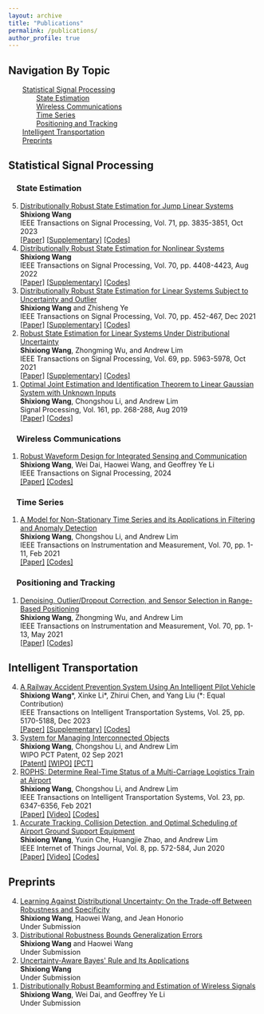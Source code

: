 ```yaml
---
layout: archive
title: "Publications"
permalink: /publications/
author_profile: true
---
```


<html>
<body>
<h2>Navigation By Topic</h2>
    &emsp;&emsp;<a href="#ssp">Statistical Signal Processing</a><br>
    &emsp;&emsp;&emsp;&emsp;<a href="#se">State Estimation</a><br>
    &emsp;&emsp;&emsp;&emsp;<a href="#wc">Wireless Communications</a><br>
    &emsp;&emsp;&emsp;&emsp;<a href="#ts">Time Series</a><br>
    &emsp;&emsp;&emsp;&emsp;<a href="#pt">Positioning and Tracking</a><br>
    &emsp;&emsp;<a href="#it">Intelligent Transportation</a><br>
    &emsp;&emsp;<a href="#pp">Preprints</a>
<h2 id="ssp">Statistical Signal Processing</h2>
    <h3 id="se">&emsp;State Estimation</h3>
        <ol reversed>		<!-- u: unordered, l: list-->
            <li>
                <a href="https://ieeexplore.ieee.org/document/10281374">Distributionally Robust State Estimation for Jump Linear Systems</a>
                <br>
                <b>Shixiong Wang</b>
                <br>
                IEEE Transactions on Signal Processing, Vol. 71, pp. 3835-3851, Oct 2023
                <br>
                <a href="../files/publications/2023/[Wang 2023 TSP] Distributionally Robust State Estimation - Jump.pdf">[Paper]</a>
                <a href="../files/publications/2023/[Wang 2023 TSP] [Suppl] Distributionally Robust State Estimation - Jump.pdf">[Supplementary]</a>
                <a href="https://github.com/Spratm-Asleaf/DRSE-Jump">[Codes]</a>
            </li> 
            <li>
                <a href="https://ieeexplore.ieee.org/document/9872130">Distributionally Robust State Estimation for Nonlinear Systems</a>
                <br>
                <b>Shixiong Wang</b>
                <br>
                IEEE Transactions on Signal Processing, Vol. 70, pp. 4408-4423, Aug 2022
                <br>
                <a href="../files/publications/2022/[Wang 2022 TSP] Distributionally Robust State Estimation - Nonlinear.pdf">[Paper]</a>
                <a href="../files/publications/2022/[Wang 2022 TSP] [Suppl] Distributionally Robust State Estimation - Nonlinear.pdf">[Supplementary]</a>
                <a href="https://github.com/Spratm-Asleaf/DRSE-Nonlinear">[Codes]</a>
            </li> 
            <li>
                <a href="https://ieeexplore.ieee.org/document/9656678">Distributionally Robust State Estimation for Linear Systems Subject to Uncertainty and Outlier</a>
                <br>
                <b>Shixiong Wang</b> and Zhisheng Ye
                <br>
                IEEE Transactions on Signal Processing, Vol. 70, pp. 452-467, Dec 2021
                <br>
                <a href="../files/publications/2022/[Wang 2022 TSP] Distributionally Robust State Estimation - Uncertianty and Outlier.pdf">[Paper]</a>
                <a href="../files/publications/2022/[Wang 2022 TSP] [Suppl] Distributionally Robust State Estimation - Uncertianty and Outlier.pdf">[Supplementary]</a>
                <a href="https://github.com/Spratm-Asleaf/DRSE-Outlier">[Codes]</a>
            </li> 
            <li>
                <a href="https://ieeexplore.ieee.org/document/9563203">Robust State Estimation for Linear Systems Under Distributional Uncertainty</a>
                <br>
                <b>Shixiong Wang</b>, Zhongming Wu, and Andrew Lim
                <br>
                IEEE Transactions on Signal Processing, Vol. 69, pp. 5963-5978, Oct 2021
                <br>
                <a href="../files/publications/2021/[Wang 2021 TSP] Distributionally Robust State Estimation - Uncertianty.pdf">[Paper]</a>
                <a href="../files/publications/2021/[Wang 2021 TSP] [Suppl] Distributionally Robust State Estimation - Uncertianty.pdf">[Supplementary]</a>
                <a href="https://github.com/Spratm-Asleaf/DRSE">[Codes]</a>
            </li> 
            <li>
                <a href="https://www.sciencedirect.com/science/article/abs/pii/S016516841930091X">Optimal Joint Estimation and Identification Theorem to Linear Gaussian System with Unknown Inputs</a>
                <br>
                <b>Shixiong Wang</b>, Chongshou Li, and Andrew Lim
                <br>
                Signal Processing, Vol. 161, pp. 268-288, Aug 2019
                <br>
                <a href="../files/publications/2019/[Wang 2019 SP] Joint Estimation and Identification.pdf">[Paper]</a>
                <a href="https://github.com/Spratm-Asleaf/LJEI">[Codes]</a>
            </li> 
        </ol>
    <h3 id="wc">&emsp;Wireless Communications</h3>
        <ol reversed>		<!-- u: unordered, l: list-->
            <li>
                <a href="../files/publications/2024/[Wang 2024 TSP] Robust Waveform Design for ISAC.pdf">Robust Waveform Design for Integrated Sensing and Communication</a>
                <br>
                <b>Shixiong Wang</b>, Wei Dai, Haowei Wang, and Geoffrey Ye Li
                <br>
                IEEE Transactions on Signal Processing, 2024
                <br>
                <a href="../files/publications/2024/[Wang 2024 TSP] Robust Waveform Design for ISAC.pdf">[Paper]</a>
                <a href="https://github.com/Spratm-Asleaf/Robust-Waveform">[Codes]</a>
            </li> 
        </ol>
    <h3 id="ts">&emsp;Time Series</h3>
        <ol reversed>		<!-- u: unordered, l: list-->
            <li>
                <a href="https://ieeexplore.ieee.org/document/9354187">A Model for Non-Stationary Time Series and its Applications in Filtering and Anomaly Detection</a>
                <br>
                <b>Shixiong Wang</b>, Chongshou Li, and Andrew Lim
                <br>
                IEEE Transactions on Instrumentation and Measurement, Vol. 70, pp. 1-11, Feb 2021
                <br>
                <a href="../files/publications/2021/[Wang 2021 TIM] Model for Nonstationary Time Series.pdf">[Paper]</a>
                <a href="https://github.com/Spratm-Asleaf/TVLAP-KF">[Codes]</a>
            </li> 
        </ol>
    <h3 id="pt">&emsp;Positioning and Tracking</h3>
        <ol reversed>		<!-- u: unordered, l: list-->
            <li>
                <a href="https://ieeexplore.ieee.org/document/9427087">Denoising, Outlier/Dropout Correction, and Sensor Selection in Range-Based Positioning
</a>
                <br>
                <b>Shixiong Wang</b>, Zhongming Wu, and Andrew Lim
                <br>
                IEEE Transactions on Instrumentation and Measurement, Vol. 70, pp. 1-13, May 2021
                <br>
                <a href="../files/publications/2021/[Wang 2021 TIM] Range Based Positioning.pdf">[Paper]</a>
                <a href="https://github.com/Spratm-Asleaf/Range-Correction">[Codes]</a>
            </li> 
        </ol>
<h2 id="it">Intelligent Transportation</h2>
    <ol reversed>		<!-- u: unordered, l: list-->
        <li>
            <a href="https://ieeexplore.ieee.org/document/10337782">A Railway Accident Prevention System Using An Intelligent Pilot Vehicle</a>
            <br>
            <b>Shixiong Wang</b>*, Xinke Li*, Zhirui Chen, and Yang Liu (*: Equal Contribution)
            <br>
            IEEE Transactions on Intelligent Transportation Systems, Vol. 25, pp. 5170-5188, Dec 2023
            <br>
            <a href="../files/publications/2023/[Wang 2023 TITS] Railway Accident Prevention System - Pilot.pdf">[Paper]</a>
            <a href="../files/publications/2023/[Wang 2023 TITS] [Suppl] Railway Accident Prevention System - Pilot.pdf">[Supplementary]</a>
            <a href="https://github.com/Spratm-Asleaf/Pilot-Vehicle">[Codes]</a>
        </li> 
        <li>
            <a href="https://patentscope.wipo.int/search/en/detail.jsf?docId=WO2021173085">System for Managing Interconnected Objects</a>
            <br>
            <b>Shixiong Wang</b>, Chongshou Li, and Andrew Lim
            <br>
            WIPO PCT Patent, 02 Sep 2021
            <br>
            <a href="../files/publications/2021/[Wang 2021 PCT Patent] System for Managing Interconnected Objects.pdf">[Patent]</a>
            <a href="https://www.wipo.int/portal/en/index.html">[WIPO]</a>
            <a href="https://www.wipo.int/pct/en/">[PCT]</a>
        </li> 
        <li>
            <a href="https://ieeexplore.ieee.org/document/9352528">ROPHS: Determine Real-Time Status of a Multi-Carriage Logistics Train at Airport</a>
            <br>
            <b>Shixiong Wang</b>, Chongshou Li, and Andrew Lim
            <br>
            IEEE Transactions on Intelligent Transportation Systems, Vol. 23, pp. 6347-6356, Feb 2021
            <br>
            <a href="../files/publications/2021/[Wang 2021 TITS] ROPHS - Determine Real Time Status.pdf">[Paper]</a>
            <a href="https://youtu.be/QXU66mHs35o">[Video]</a>
            <a href="https://github.com/Spratm-Asleaf/GSE-Tracking">[Codes]</a>
        </li> 
        <li>
            <a href="https://ieeexplore.ieee.org/document/9125922">Accurate Tracking, Collision Detection, and Optimal Scheduling of Airport Ground Support Equipment</a>
            <br>
            <b>Shixiong Wang</b>, Yuxin Che, Huangjie Zhao, and Andrew Lim
            <br>
            IEEE Internet of Things Journal, Vol. 8, pp. 572-584, Jun 2020
            <br>
            <a href="../files/publications/2021/[Wang 2021 IOT] Accurate Tracking, Collision_Detection and Optimal_Scheduling.pdf">[Paper]</a>
            <a href="https://youtu.be/hp1GTwk6wCs">[Video]</a>
            <a href="https://github.com/Spratm-Asleaf/GSE-Management">[Codes]</a>
        </li> 
    </ol>
<h2 id="pp">Preprints</h2>
    <ol reversed>		<!-- u: unordered, l: list-->
        <li>
            <a href="https://arxiv.org/abs/2301.13565">Learning Against Distributional Uncertainty: On the Trade-off Between Robustness and Specificity</a>
            <br>
            <b>Shixiong Wang</b>, Haowei Wang, and Jean Honorio
            <br>
            Under Submission
            <!--Submitted on 26 Jan 2023-->
        </li> 
        <li>
            <a href="https://arxiv.org/abs/2212.09962">Distributional Robustness Bounds Generalization Errors</a>
            <br>
            <b>Shixiong Wang</b> and Haowei Wang
            <br>
            Under Submission
            <!--Submitted on 12 Jan 2023-->
        </li> 
        <li>
            <a href="https://arxiv.org/abs/2311.05532">Uncertainty-Aware Bayes' Rule and Its Applications</a>
            <br>
            <b>Shixiong Wang</b>
            <br>
            Under Submission
            <!--Submitted on 8 Nov 2023-->
        </li> 
        <li>
            <a href="https://arxiv.org/abs/2401.12345">Distributionally Robust Beamforming and Estimation of Wireless Signals</a>
            <br>
            <b>Shixiong Wang</b>, Wei Dai, and Geoffrey Ye Li
            <br>
            Under Submission
            <!--Submitted on 8 Nov 2023-->
        </li> 
    </ol>
</body>
</html>







